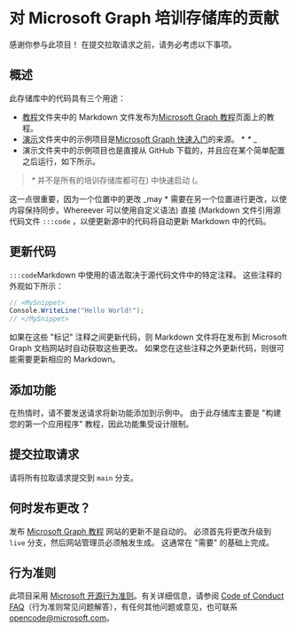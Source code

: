 # <a name="contributing-to-microsoft-graph-training-repositories"></a>对 Microsoft Graph 培训存储库的贡献

感谢你参与此项目！ 在提交拉取请求之前，请务必考虑以下事项。

## <a name="overview"></a>概述

此存储库中的代码具有三个用途：

- [教程](/tutorial)文件夹中的 Markdown 文件发布为[Microsoft Graph 教程](https://docs.microsoft.com/graph/tutorials)页面上的教程。
- [演示](/demo)文件夹中的示例项目是[Microsoft Graph 快速入门](https://developer.microsoft.com/graph/quick-start)的来源。 * *\** _
- 演示文件夹中的示例项目也是直接从 GitHub 下载的，并且应在某个简单配置之后运行，如下所示。

> _*\**_ 并不是所有的培训存储库都可在) 中快速启动 (。

这一点很重要，因为一个位置中的更改 _may * 需要在另一个位置进行更改，以使内容保持同步。Whereever 可以使用自定义语法) 直接 (Markdown 文件引用源代码文件 `:::code` ，以便更新源中的代码将自动更新 Markdown 中的代码。

## <a name="updating-code"></a>更新代码

`:::code`Markdown 中使用的语法取决于源代码文件中的特定注释。 这些注释的外观如下所示：

```csharp
// <MySnippet>
Console.WriteLine("Hello World!");
// </MySnippet>
```

如果在这些 "标记" 注释之间更新代码，则 Markdown 文件将在发布到 Microsoft Graph 文档网站时自动获取这些更改。 如果您在这些注释之外更新代码，则很可能需要更新相应的 Markdown。

## <a name="adding-features"></a>添加功能

在热情时，请不要发送请求将新功能添加到示例中。 由于此存储库主要是 "构建您的第一个应用程序" 教程，因此功能集受设计限制。

## <a name="submitting-pull-requests"></a>提交拉取请求

请将所有拉取请求提交到 `main` 分支。

## <a name="when-do-changes-get-published"></a>何时发布更改？

发布 [Microsoft Graph 教程](https://docs.microsoft.com/graph/tutorials) 网站的更新不是自动的。 必须首先将更改升级到 `live` 分支，然后网站管理员必须触发生成。 这通常在 "需要" 的基础上完成。

## <a name="code-of-conduct"></a>行为准则

此项目采用 [Microsoft 开源行为准则](https://opensource.microsoft.com/codeofconduct/)。有关详细信息，请参阅 [Code of Conduct FAQ](https://opensource.microsoft.com/codeofconduct/faq/)（行为准则常见问题解答），有任何其他问题或意见，也可联系 [opencode@microsoft.com](mailto:opencode@microsoft.com)。
